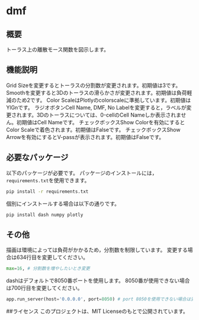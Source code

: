# dmf

## 概要
トーラス上の離散モース関数を図示します。

## 機能説明
Grid Sizeを変更するとトーラスの分割数が変更されます。初期値は3です。
Smoothを変更すると3Dのトーラスの滑らかさが変更されます。初期値は負荷軽減のため2です。
Color ScaleはPlotlyのcolorscaleに準拠しています。初期値はYlGnです。
ラジオボタンCell Name, DMF, No Labelを変更すると，ラベルが変更されます。3Dのトーラスについては、0-cellのCell Nameしか表示されません。初期値はCell Nameです。
チェックボックスShow Colorを有効にするとColor Scaleで着色されます。初期値はFalseです。
チェックボックスShow Arrowを有効にするとV-passが表示されます。初期値はFalseです。

## 必要なパッケージ
以下のパッケージが必要です。
パッケージのインストールには，`requirements.txt`を使用できます。
```bash
pip install -r requirements.txt
```
個別にインストールする場合は以下の通りです。
```bash
pip install dash numpy plotly
```
## その他
描画は環境によっては負荷がかかるため，分割数を制限しています。
変更する場合は634行目を変更してください。
```python
max=16, # 分割数を増やしたいとき変更
```
dashはデフォルトで8050番ポートを使用します。
8050番が使用できない場合は700行目を変更してください。
```python
app.run_server(host='0.0.0.0', port=8050) # port 8050を使用できない場合は変更
```

##ライセンス
このプロジェクトは、MIT Licenseのもとで公開されています。
